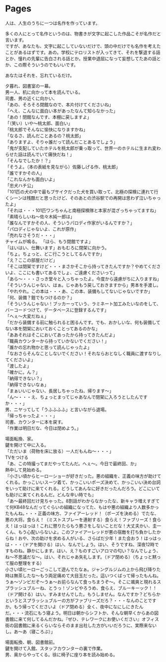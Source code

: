 # Pages
人は、人生のうちに一つは名作を作っています。       
    
多くの人にとって名作というのは、物書きが文字に起こした作品こそが名作だと言います。    
ですが、あなたも、文字に起こしていないだけで、頭の中だけでも名作を考えたことがあるはずです。あの。学校にテロリストが入ってきて、それを撃退する話とか、憧れの先輩に告白される話とか。授業中退屈になって妄想してたあの話とか、この際そういうのでもいいです。    

あなたはそれを、忘れているだけ。  

夕暮れ、図書室の一幕。  
男一人、机に向かって本を読んでいる。    
司書、男の近くに向かい、    
「あの、そろそろ閉館なので、本片付けてくださいね」    
「へえ、こんなに面白い本があったなんて知らなかった」    
「あの！閉館なんです、本棚に戻しますよ」    
「（笑い）いや〜桃太郎、面白い」    
「桃太郎でそんなに愉快になりますかね」  
「なるさ、読んだことあるの？桃太郎」    
「ありますよ、そりゃ誰だって読んだことあるでしょう」    
「鬼が支配していたホテルを桃太郎が乗っ取って、世界一のホテルに生まれ変わらせた話は読んでいて痛快だね！」    
「そんなでしたか！？」    
「そうよ。（本の表紙を見ながら）佐藤しげる作、桃太郎」  
「誰ですかその人」  
「これなんかも面白いよ」    
「忠犬ハチ公」  
「101匹の犬の中で最もブサイクだった犬を買い取って、北極の探検に連れて行くシーンは残酷だと思ったけど、そのあとの渋谷駅での再開は思わず泣いちゃったよ」   
「それは・・・101匹ワンちゃんと南極探検隊と本家が混ざっちゃってますね」 
「素晴らしいね〜佐々木純一郎は」  
「誰なんですかその人、そういうパロディ作家がいるんですか？」    
「パロディじゃないよ、これが原作」  
「売れなさそうだ・・・」  
チャイムが鳴る。
「ほら、もう閉館ですよ」    
「はいはい、仕舞います」おもむろに閉架に向かう。    
「ちょ。ちょっと、どこ行こうとしてるんですか」  
「え？ここの部屋だけど」    
「そこは閉架ですけど・・・まさかそこから持ってきたんですか？やめてくださいよ、ここにも書いてあるでしょ、ご遠慮くださいって」    
「あら〜・・・さっき堂々と入っちゃったよ。今度から遠慮がちに入りますね」    
「そういうんじゃない、はぁ。じゃあもう戻しておきますから」男本を手渡し。
「やれやれ。この本は・・・あ、この本、装備もしてないじゃないですか」    
「何、装備？鎧でもつけるのか？」    
「そういうんじゃない！ブッカーっていう、ラミネート加工みたいなのをして、バーコードつけて、データベースに登録するんです」    
「へぇ〜大変だねぇ」    
「だから装備する前に触られると困るんです。でも、おかしいな、何も装備してない本を閉架においておくことってあるのかな」    
「ああそれはそこにおいてあったから持ってきたんだよ」    
「職員カウンターから持っていかないでください！」    
「誰かの忘れ物かと思って読んじゃったよ」    
「なおさらそんなことしないでください！それならおとなしく職員に渡すなりしてくださいよ」  
「渡したよ」    
「確かに。ん？」    
「納得できない？」  
「納得できないなぁ」    
「まぁいいじゃない、長居しちゃったね、帰ります〜」  
「ん〜・・・え、ちょっとまってじゃあなんで閉架に入ろうとしたんですか・・・」    
男、ニヤってして「うふふふふ」と言いながら退場。    
「帰っちゃったよ・・・」    
司書、カウンターに本を戻す。    
「作業は明日だな、今日は閉めよう。」  

場面転換、家。  
鍵を開けて中に入る。    
「ただいま（荷物を床に放る）一人だもんね〜・・・」      
TVをつける  
「あ、この特撮ってまだやってたんだ。へぇ〜。今日で最終回、か」  
熱中して見始める。  
『小さい頃からヒーローショーが好きだった。悪の組織を、正義の味方が助けてくれる。かっこいいスーツ着て、かっこいいポーズ決めて、かっこいい決め台詞をいって助けに来てくれる。どうしてあんなに好きだったんだろう。どこにいても助けに来てくれるんだ。どんな辛い時でも』  
「あ〜最終回だけ見ちゃった。8割話がわからなかったな、新キャラ増えすぎてて何KB48なんだってぐらいの組織になってた、もはや悪の組織より人数多かったもんね。・・・正義の味方、ファイアーレッド！（ポーズを決める）でたな、悪の大将。食らえ！（ミストスプレーを連射する）食らえ！ファブリーズ！食らえ！はっはっは！これに懲りたらもう悪さをしないことだな！大丈夫かい、圭一くん、もう心配いらないよ。このファイアーレッドが悪の宿敵を打ち負かしたからね！おや、次の助けを求める人がいる、さらばだ少年！また会おう！はっはっは・・・（ドアを開ける）はい、なんでしょう。はい、そうですね、深夜12時ですものね。静かにします。はい、え？ものすごいアロマの匂い？なんでしょう、ね〜不思議だな〜。はい、それじゃあ失礼します。（ドア閉める）（ちょっと黙って服の整理をする）   
小さい頃ヒーローごっこして遊んでたなぁ。ジャングルジムの上から飛び降りた時は無茶したな〜もう両足痛めて大目玉だった。這いつくばって帰ったもんね。うぁ〜ゾンビだぞ〜うぁ〜お前らなんて食っちまうぞ〜。そこに颯爽と現れるスプラッシュブルーね、とうっ！ゾンビやろうめ、食らえ、ブルーキーック！！（ドア開ける）はい。すみませんでした。もうしません。なんですか？どちらかというとスプラッシュブルーの方がファブリーズだろ？・・・なんのことですか。もう帰ってくださいよ（ドア閉める）全く、夜中になにしにきたんだ。・・・流石にもう寝よう。明日は朝からシフトか、そんな朝早くからあの図書館に来て何してるんだかね。『ぜひ、テレワークにお使いください』オフィス街の図書館に来るくらいならそのまま出社した方がいいだろうに、実際来ないし。あ〜あ（寝ころぶ）」  

場面転換、朝、図書館前。    
鍵を開けて入館、スタッフカウンターの裏で作業。  
男、奥からやってくる。徐に椅子に座り本を読み始める。    
